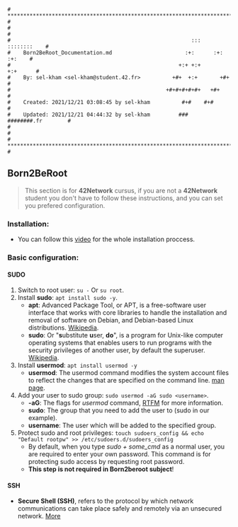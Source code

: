 ```
# **************************************************************************** #
#                                                                              #
#                                                         :::      ::::::::    #
#    Born2BeRoot_Documentation.md                       :+:      :+:    :+:    #
#                                                     +:+ +:+         +:+      #
#    By: sel-kham <sel-kham@student.42.fr>          +#+  +:+       +#+         #
#                                                 +#+#+#+#+#+   +#+            #
#    Created: 2021/12/21 03:08:45 by sel-kham          #+#    #+#              #
#    Updated: 2021/12/21 04:44:32 by sel-kham         ###   ########.fr        #
#                                                                              #
# **************************************************************************** #
```
## Born2BeRoot
> This section is for **42Network** cursus, if you are not a **42Network** student you don't have to follow these instructions, and you can set you prefered configuration.
### Installation:
* You can follow this [video](https://www.youtube.com/watch?v=2w-2MX5QrQw) for the whole installation proccess.
### Basic configuration:
#### SUDO
1. Switch to root user: ```su -``` Or ```su root```.
2. Install **sudo**: ```apt install sudo -y```.
    - **apt**: Advanced Package Tool, or APT, is a free-software user interface that works with core libraries to handle the installation and removal of software on Debian, and Debian-based Linux distributions. [Wikipedia](https://en.wikipedia.org/wiki/APT_(software)).
    - **sudo**: Or "**s**ubstitute **u**ser, **do**", is a program for Unix-like computer operating systems that enables users to run programs with the security privileges of another user, by default the superuser. [Wikipedia](https://en.wikipedia.org/wiki/Sudo).
2. Install **usermod**: ```apt install usermod -y```
    - **usermod**: The usermod command modifies the system account files to reflect the changes that are specified on the command line. [man page](https://linux.die.net/man/8/usermod).
3. Add your user to sudo group: ```sudo usermod -aG sudo <username>```.
    - **-aG**: The flags for *usermod* command, [RTFM](https://linux.die.net/man/8/usermod) for more information.
    - **sudo**: The group that you need to add the user to (sudo in our example).
    - **username**: The user which will be added to the specified group.
4. Protect sudo and root privileges: ```touch sudoers_config && echo "Default rootpw" >> /etc/sudoers.d/sudoers_config```
    - By default, when you type *sudo + some_cmd* as a normal user, you are required to enter your own password. This command is for protecting sudo access by requesting root password.
    - **This step is not required in Born2beroot subject**!
#### SSH
* **Secure Shell (SSH)**, refers to the protocol by which network communications can take place safely and remotely via an unsecured network. [More](https://www.n-able.com/blog/ssh-network-protocol-overview)